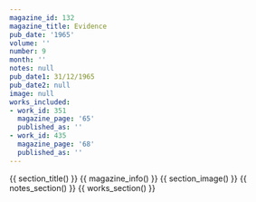 ```yaml
---
magazine_id: 132
magazine_title: Evidence
pub_date: '1965'
volume: ''
number: 9
month: ''
notes: null
pub_date1: 31/12/1965
pub_date2: null
image: null
works_included:
- work_id: 351
  magazine_page: '65'
  published_as: ''
- work_id: 435
  magazine_page: '68'
  published_as: ''
---
```


{{ section_title() }}
{{ magazine_info() }}
{{ section_image() }}
{{ notes_section() }}
{{ works_section() }}
